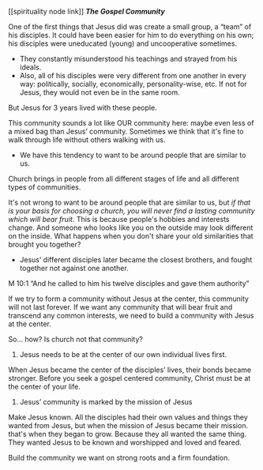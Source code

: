[[spirituality node link]]
_**The Gospel Community**_

One of the first things that Jesus did was create a small group, a “team” of his disciples. It could have been easier for him to do everything on his own; his disciples were uneducated (young) and uncooperative sometimes.

- They constantly misunderstood his teachings and strayed from his ideals.
- Also, all of his disciples were very different from one another in every way: politically, socially, economically, personality-wise, etc. If not for Jesus, they would not even be in the same room.

But Jesus for 3 years lived with these people.

This community sounds a lot like OUR community here: maybe even less of a mixed bag than Jesus’ community. Sometimes we think that it's fine to walk through life without others walking with us.

- We have this tendency to want to be around people that are similar to us.

Church brings in people from all different stages of life and all different types of communities.

It's not wrong to want to be around people that are similar to us, but _if that is your basis for choosing a church, you will never find a lasting community which will bear fruit_. This is because people's hobbies and interests change. And someone who looks like you on the outside may look different on the inside. What happens when you don't share your old similarities that brought you together?

- Jesus’ different disciples later became the closest brothers, and fought together not against one another.

M 10:1 “And he called to him his twelve disciples and gave them authority”

If we try to form a community without Jesus at the center, this community will not last forever. If we want any community that will bear fruit and transcend any common interests, we need to build a community with Jesus at the center.

So… how? Is church not that community?

1. Jesus needs to be at the center of our own individual lives first.

When Jesus became the center of the disciples’ lives, their bonds became stronger. Before you seek a gospel centered community, Christ must be at the center of your life.

1. Jesus’ community is marked by the mission of Jesus

Make Jesus known. All the disciples had their own values and things they wanted from Jesus, but when the mission of Jesus became their mission. that's when they began to grow. Because they all wanted the same thing. They wanted Jesus to be known and worshipped and loved and feared.

Build the community we want on strong roots and a firm foundation.